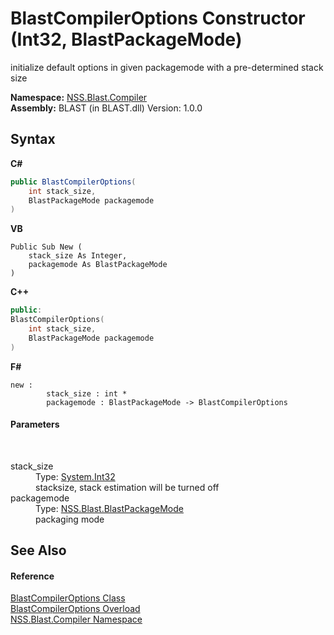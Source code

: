 # BlastCompilerOptions Constructor (Int32, BlastPackageMode)
 

initialize default options in given packagemode with a pre-determined stack size

**Namespace:**&nbsp;<a href="26a25caa-f50b-92ad-f15c-dbb9db1493ae">NSS.Blast.Compiler</a><br />**Assembly:**&nbsp;BLAST (in BLAST.dll) Version: 1.0.0

## Syntax

**C#**<br />
``` C#
public BlastCompilerOptions(
	int stack_size,
	BlastPackageMode packagemode
)
```

**VB**<br />
``` VB
Public Sub New ( 
	stack_size As Integer,
	packagemode As BlastPackageMode
)
```

**C++**<br />
``` C++
public:
BlastCompilerOptions(
	int stack_size, 
	BlastPackageMode packagemode
)
```

**F#**<br />
``` F#
new : 
        stack_size : int * 
        packagemode : BlastPackageMode -> BlastCompilerOptions
```


#### Parameters
&nbsp;<dl><dt>stack_size</dt><dd>Type: <a href="https://docs.microsoft.com/dotnet/api/system.int32" target="_blank" rel="noopener noreferrer">System.Int32</a><br />stacksize, stack estimation will be turned off</dd><dt>packagemode</dt><dd>Type: <a href="b20095da-1caa-4284-d39e-afb8ff2da2d0">NSS.Blast.BlastPackageMode</a><br />packaging mode</dd></dl>

## See Also


#### Reference
<a href="acd2f6cc-9dc8-39b3-7ff6-2a1a35ecce47">BlastCompilerOptions Class</a><br /><a href="208a1edd-a202-842d-41d0-347bb1851ed7">BlastCompilerOptions Overload</a><br /><a href="26a25caa-f50b-92ad-f15c-dbb9db1493ae">NSS.Blast.Compiler Namespace</a><br />
